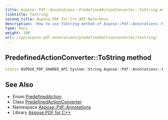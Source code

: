 ```yaml
---
title: Aspose::Pdf::Annotations::PredefinedActionConverter::ToString method
linktitle: ToString
second_title: Aspose.PDF for C++ API Reference
description: 'How to use ToString method of Aspose::Pdf::Annotations::PredefinedActionConverter class in C++.'
type: docs
weight: 100
url: /cpp/aspose.pdf.annotations/predefinedactionconverter/tostring/
---
```

## PredefinedActionConverter::ToString method




```cpp
static ASPOSE_PDF_SHARED_API System::String Aspose::Pdf::Annotations::PredefinedActionConverter::ToString(PredefinedAction value)
```

## See Also

* Enum [PredefinedAction](../../predefinedaction/)
* Class [PredefinedActionConverter](../)
* Namespace [Aspose::Pdf::Annotations](../../)
* Library [Aspose.PDF for C++](../../../)
